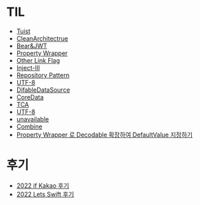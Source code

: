 # TIL

- [Tuist](https://github.com/2jae6/TIL/blob/master/tuist.md)
- [CleanArchitectrue](https://github.com/2jae6/TIL/blob/master/CleanArchitecture.md)
- [Bear&JWT](https://github.com/2jae6/TIL/blob/master/%ED%86%A0%ED%81%B0%20%EA%B8%B0%EB%B0%98%20%EC%9D%B8%EC%A6%9D%20%ED%83%80%EC%9E%85(Bearer%26JWT).md)
- [Property Wrapper](https://github.com/2jae6/TIL/blob/master/PropertyWrapper.md)
- [Other Link Flag](https://github.com/2jae6/TIL/blob/master/Other%20Link%20Flag.md)
- [Inject-III](https://github.com/2jae6/TIL/blob/master/InjectIII.md)
- [Repository Pattern](https://github.com/2jae6/TIL/blob/master/Repository%20Pattern.md)
- [UTF-8](https://github.com/2jae6/TIL/blob/master/UTF-8.md)
- [DifableDataSource](https://github.com/2jae6/TIL/blob/master/DiffableDataSource)
- [CoreData](https://github.com/2jae6/TIL/blob/master/CoreData.md)
- [TCA](https://github.com/2jae6/TIL/blob/master/TCA.md)
- [UTF-8](https://github.com/2jae6/TIL/blob/master/UTF-8.md)
- [unavailable](https://github.com/2jae6/TIL/blob/master/unavailable.md)
- [Combine](https://github.com/2jae6/TIL/blob/master/Combine.md)
- [Property Wrapper 로 Decodable 확장하여 DefaultValue 지정하기]()
# 후기
- [2022 if Kakao 후기](https://github.com/2jae6/TIL/blob/master/2022%20if%20KaKao)
- [2022 Lets Swift 후기](https://github.com/2jae6/TIL/blob/master/2022%20Lets%20Swift.md)


